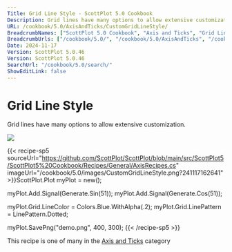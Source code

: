 ```yaml
---
Title: Grid Line Style - ScottPlot 5.0 Cookbook
Description: Grid lines have many options to allow extensive customization.
URL: /cookbook/5.0/AxisAndTicks/CustomGridLineStyle/
BreadcrumbNames: ["ScottPlot 5.0 Cookbook", "Axis and Ticks", "Grid Line Style"]
BreadcrumbUrls: ["/cookbook/5.0/", "/cookbook/5.0/AxisAndTicks", "/cookbook/5.0/AxisAndTicks/CustomGridLineStyle"]
Date: 2024-11-17
Version: ScottPlot 5.0.46
Version: ScottPlot 5.0.46
SearchUrl: "/cookbook/5.0/search/"
ShowEditLink: false
---
```



<div class='d-flex align-items-center mt-5'>
<h1 class='me-2 text-dark my-0 border-0'>Grid Line Style</h1>
</div>

Grid lines have many options to allow extensive customization.

[![](/cookbook/5.0/images/CustomGridLineStyle.png?241117162641)](/cookbook/5.0/images/CustomGridLineStyle.png?241117162641)

{{< recipe-sp5 sourceUrl="https://github.com/ScottPlot/ScottPlot/blob/main/src/ScottPlot5/ScottPlot5%20Cookbook/Recipes/General/AxisRecipes.cs" imageUrl="/cookbook/5.0/images/CustomGridLineStyle.png?241117162641" >}}ScottPlot.Plot myPlot = new();

myPlot.Add.Signal(Generate.Sin(51));
myPlot.Add.Signal(Generate.Cos(51));

myPlot.Grid.LineColor = Colors.Blue.WithAlpha(.2);
myPlot.Grid.LinePattern = LinePattern.Dotted;

myPlot.SavePng("demo.png", 400, 300);
{{< /recipe-sp5 >}}

<div class='my-5 text-center'>This recipe is one of many in the <a href='/cookbook/5.0/AxisAndTicks'>Axis and Ticks</a> category</div>


